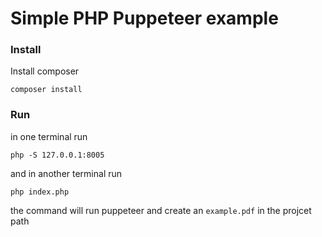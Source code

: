 # Simple PHP Puppeteer example

### Install
Install composer
```
composer install
```

### Run
in one terminal run
```
php -S 127.0.0.1:8005
```
and in another terminal run
```
php index.php
```
the command will run puppeteer and create an `example.pdf` in the projcet path